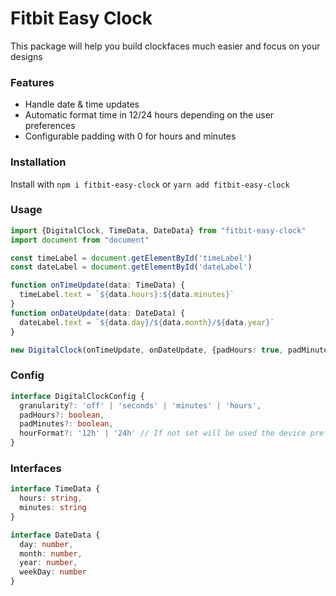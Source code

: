 # Fitbit Easy Clock
This package will help you build clockfaces much easier and focus on your designs

### Features
- Handle date & time updates
- Automatic format time in 12/24 hours depending on the user preferences
- Configurable padding with 0 for hours and minutes

### Installation
Install with `npm i fitbit-easy-clock` or `yarn add fitbit-easy-clock`

### Usage

```typescript
import {DigitalClock, TimeData, DateData} from "fitbit-easy-clock"
import document from "document"

const timeLabel = document.getElementById('timeLabel')
const dateLabel = document.getElementById('dateLabel')

function onTimeUpdate(data: TimeData) {
  timeLabel.text = `${data.hours}:${data.minutes}`
}
function onDateUpdate(data: DateData) {
  dateLabel.text = `${data.day}/${data.month}/${data.year}`
}

new DigitalClock(onTimeUpdate, onDateUpdate, {padHours: true, padMinutes: true})
```

### Config
```typescript
interface DigitalClockConfig {
  granularity?: 'off' | 'seconds' | 'minutes' | 'hours',
  padHours?: boolean,
  padMinutes?: boolean,
  hourFormat?: '12h' | '24h' // If not set will be used the device preferences
}
```

### Interfaces
```typescript
interface TimeData {
  hours: string,
  minutes: string
}

interface DateData {
  day: number,
  month: number,
  year: number,
  weekDay: number
}
```

